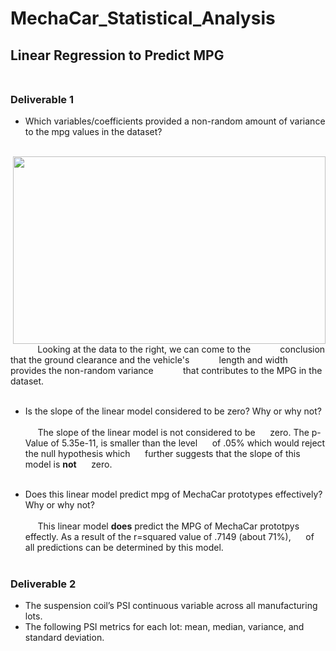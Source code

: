 # MechaCar_Statistical_Analysis
## Linear Regression to Predict MPG<br><br>
### Deliverable 1
* Which variables/coefficients provided a non-random amount of variance to the mpg values in the dataset?<br><br>
<img align="right" width="500" height="300" src=https://user-images.githubusercontent.com/89173945/149685366-5193a82d-75d7-48e3-89b9-5afcfde564e8.png>
&nbsp;&nbsp;&nbsp;&nbsp;&nbsp;&nbsp;&nbsp;&nbsp;&nbsp;&nbsp;&nbsp;Looking at the data to the right, we can come to the
&nbsp;&nbsp;&nbsp;&nbsp;&nbsp;&nbsp;&nbsp;&nbsp;&nbsp;&nbsp;&nbsp;conclusion that the ground clearance and the vehicle's
&nbsp;&nbsp;&nbsp;&nbsp;&nbsp;&nbsp;&nbsp;&nbsp;&nbsp;&nbsp;&nbsp;length and width provides the non-random variance
&nbsp;&nbsp;&nbsp;&nbsp;&nbsp;&nbsp;&nbsp;&nbsp;&nbsp;&nbsp;&nbsp;that contributes to the MPG in the dataset.<br><br>

* Is the slope of the linear model considered to be zero? Why or why not?<br><br>
&nbsp;&nbsp;&nbsp;&nbsp;&nbsp;The slope of the linear model is not considered to be 
&nbsp;&nbsp;&nbsp;&nbsp;&nbsp;zero. The p-Value of 5.35e-11, is smaller than the level 
&nbsp;&nbsp;&nbsp;&nbsp;&nbsp;of .05% which would reject the null hypothesis which 
&nbsp;&nbsp;&nbsp;&nbsp;&nbsp;further suggests that the slope of this model is **not** 
&nbsp;&nbsp;&nbsp;&nbsp;&nbsp;zero.<br><br>

* Does this linear model predict mpg of MechaCar prototypes effectively? Why or why not?<br><br>
&nbsp;&nbsp;&nbsp;&nbsp;&nbsp;This linear model **does** predict the MPG of MechaCar prototpys effectly. As a result of the r=squared value of .7149 (about 71%), &nbsp;&nbsp;&nbsp;&nbsp;&nbsp;of all predictions can be determined by this model.<br><br>

### Deliverable 2
* The suspension coil’s PSI continuous variable across all manufacturing lots.
* The following PSI metrics for each lot: mean, median, variance, and standard deviation.
